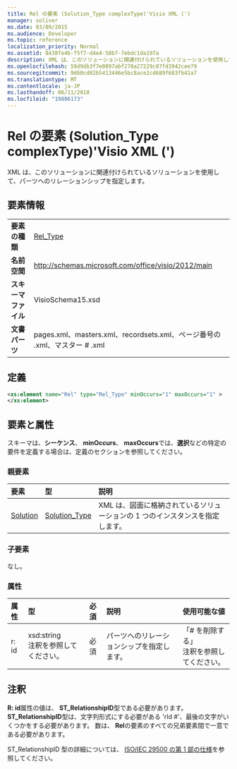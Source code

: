 ```yaml
---
title: Rel の要素 (Solution_Type complexType)'Visio XML (')
manager: soliver
ms.date: 03/09/2015
ms.audience: Developer
ms.topic: reference
localization_priority: Normal
ms.assetid: 8438fe4b-f5f7-d4e4-58b7-7ebdc1da197a
description: XML は、このソリューションに関連付けられているソリューションを使用して、パーツへのリレーションシップを指定します。
ms.openlocfilehash: 59d9db3f7e0897abf278a27229c07fd3942cee79
ms.sourcegitcommit: 9d60cd82b5413446e5bc8ace2cd689f683fb41a7
ms.translationtype: MT
ms.contentlocale: ja-JP
ms.lasthandoff: 06/11/2018
ms.locfileid: "19806173"
---
```

# <a name="rel-element-solutiontype-complextype-visio-xml"></a>Rel の要素 (Solution_Type complexType)'Visio XML (')

XML は、このソリューションに関連付けられているソリューションを使用して、パーツへのリレーションシップを指定します。
  
## <a name="element-information"></a>要素情報

|||
|:-----|:-----|
|**要素の種類** <br/> |[Rel_Type](rel_type-complextypevisio-xml.md) <br/> |
|**名前空間** <br/> |http://schemas.microsoft.com/office/visio/2012/main  <br/> |
|**スキーマ ファイル** <br/> |VisioSchema15.xsd  <br/> |
|**文書パーツ** <br/> |pages.xml、masters.xml、recordsets.xml、ページ番号の .xml、マスター # .xml  <br/> |
   
## <a name="definition"></a>定義

```XML
<xs:element name="Rel" type="Rel_Type" minOccurs="1" maxOccurs="1" >
</xs:element>
```

## <a name="elements-and-attributes"></a>要素と属性

スキーマは、**シーケンス**、 **minOccurs**、 **maxOccurs**では、**選択**などの特定の要件を定義する場合は、定義のセクションを参照してください。 
  
### <a name="parent-elements"></a>親要素

|**要素**|**型**|**説明**|
|:-----|:-----|:-----|
|[Solution](solution-element-solutions_type-complextypevisio-xml.md) <br/> |[Solution_Type](solution_type-complextypevisio-xml.md) <br/> |XML は、図面に格納されているソリューションの 1 つのインスタンスを指定します。  <br/> |
   
### <a name="child-elements"></a>子要素

なし。
  
### <a name="attributes"></a>属性

|**属性**|**型**|**必須**|**説明**|**使用可能な値**|
|:-----|:-----|:-----|:-----|:-----|
|r: id  <br/> |xsd:string  <br/> 注釈を参照してください。  <br/> |必須  <br/> |パーツへのリレーションシップを指定します。  <br/> |「# を削除する」  <br/> 注釈を参照してください。  <br/> |
   
## <a name="remarks"></a>注釈

**R: id**属性の値は、 **ST_RelationshipID**型である必要があります。 **ST_RelationshipID**型は、文字列形式にする必要がある 'rId #'、最後の文字がいくつかをする必要があります。 数は、 **Rel**の要素のすべての兄弟要素間で一意である必要があります。 
  
ST_RelationshipID 型の詳細については、 [ISO/IEC 29500 の第 1 部の仕様](http://www.iso.org/iso/home/store/catalogue_tc/catalogue_detail.md?csnumber=61750)を参照してください。
  


